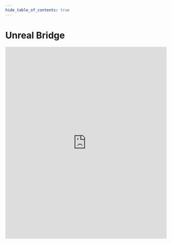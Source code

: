 ```yaml
--- 
hide_table_of_contents: true
---
```


# Unreal Bridge

<iframe width="100%" height="600" src="https://www.youtube.com/embed/GbOpJRxkux8?&theme=dark&rel=0" frameborder="0" allow="accelerometer; autoplay; clipboard-write; encrypted-media; gyroscope; picture-in-picture; fullscreen" allowfullscreen></iframe>
